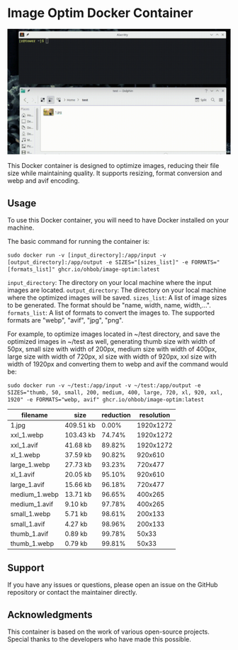 # Image Optim Docker Container

![Usage gif](./example.gif)

This Docker container is designed to optimize images, reducing their file size while maintaining quality. It supports resizing, format conversion and webp and avif encoding.

## Usage

To use this Docker container, you will need to have Docker installed on your machine.

The basic command for running the container is:

```terminal
sudo docker run -v [input_directory]:/app/input -v [output_directory]:/app/output -e SIZES="[sizes_list]" -e FORMATS="[formats_list]" ghcr.io/ohbob/image-optim:latest
```

`input_directory`: The directory on your local machine where the input images are located.
`output_directory`: The directory on your local machine where the optimized images will be saved.
`sizes_list`: A list of image sizes to be generated. The format should be "name, width, name, width,...".
`formats_list`: A list of formats to convert the images to. The supported formats are "webp", "avif", "jpg", "png".

For example, to optimize images located in ~/test directory, and save the optimized images in ~/test as well, generating thumb size with width of 50px, small size with width of 200px, medium size with width of 400px, large size with width of 720px, xl size with width of 920px, xxl size with width of 1920px and converting them to webp and avif the command would be:

```terminal
sudo docker run -v ~/test:/app/input -v ~/test:/app/output -e SIZES="thumb, 50, small, 200, medium, 400, large, 720, xl, 920, xxl, 1920" -e FORMATS="webp, avif" ghcr.io/ohbob/image-optim:latest
```

| filename | size | reduction | resolution |
| --- | --- | --- |------------|
| 1.jpg | 409.51 kb | 0.00% | 1920x1272  |
| xxl_1.webp | 103.43 kb | 74.74% | 1920x1272  |
| xxl_1.avif | 41.68 kb | 89.82% | 1920x1272  |
| xl_1.webp | 37.59 kb | 90.82% | 920x610    |
| large_1.webp | 27.73 kb | 93.23% | 720x477    |
| xl_1.avif | 20.05 kb | 95.10% | 920x610    |
| large_1.avif | 15.66 kb | 96.18% | 720x477    |
| medium_1.webp | 13.71 kb | 96.65% | 400x265    |
| medium_1.avif | 9.10 kb | 97.78% | 400x265    |
| small_1.webp | 5.71 kb | 98.61% | 200x133    |
| small_1.avif | 4.27 kb | 98.96% | 200x133    |
| thumb_1.avif | 0.89 kb | 99.78% | 50x33      |
| thumb_1.webp | 0.79 kb | 99.81% | 50x33  |

## Support

If you have any issues or questions, please open an issue on the GitHub repository or contact the maintainer directly.

## Acknowledgments

This container is based on the work of various open-source projects. Special thanks to the developers who have made this possible.
